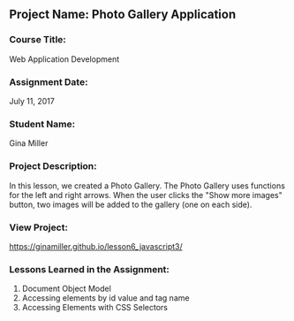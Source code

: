 ## Project Name:  Photo Gallery Application

### Course Title:
Web Application Development

### Assignment Date:  
July 11, 2017

### Student Name:  
Gina Miller

### Project Description:
In this lesson, we created a Photo Gallery. The Photo Gallery uses functions for the left and right arrows. When the user clicks the "Show more images" button, two images will be added to the gallery (one on each side).  

### View Project:
https://ginamiller.github.io/lesson6_javascript3/

### Lessons Learned in the Assignment:
1. Document Object Model
2. Accessing elements by id value and tag name
3. Accessing Elements with CSS Selectors

